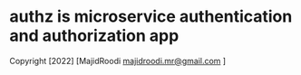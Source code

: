 # authz is microservice authentication and authorization app

Copyright [2022] [MajidRoodi <majidroodi.mr@gmail.com> ]
